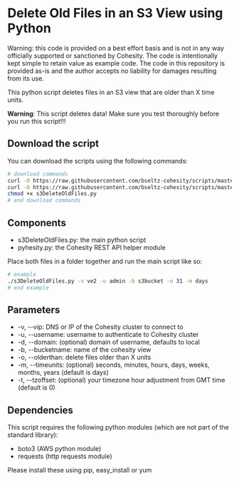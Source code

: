 # Delete Old Files in an S3 View using Python

Warning: this code is provided on a best effort basis and is not in any way officially supported or sanctioned by Cohesity. The code is intentionally kept simple to retain value as example code. The code in this repository is provided as-is and the author accepts no liability for damages resulting from its use.

This python script deletes files in an S3 view that are older than X time units.

**Warning**: This script deletes data! Make sure you test thoroughly before you run this script!!!

## Download the script

You can download the scripts using the following commands:

```bash
# download commands
curl -O https://raw.githubusercontent.com/bseltz-cohesity/scripts/master/python/s3test/s3DeleteOldFiles/s3DeleteOldFiles.py
curl -O https://raw.githubusercontent.com/bseltz-cohesity/scripts/master/python/pyhesity.py
chmod +x s3DeleteOldFiles.py
# end download commands
```

## Components

* s3DeleteOldFiles.py: the main python script
* pyhesity.py: the Cohesity REST API helper module

Place both files in a folder together and run the main script like so:

```bash
# example
./s3DeleteOldFiles.py -v ve2 -u admin -b s3bucket -o 31 -m days
# end example
```

## Parameters

* -v, --vip: DNS or IP of the Cohesity cluster to connect to
* -u, --username: username to authenticate to Cohesity cluster
* -d, --domain: (optional) domain of username, defaults to local
* -b, --bucketname: name of the cohesity view
* -o, --olderthan: delete files older than X units
* -m, --timeunits: (optional) seconds, minutes, hours, days, weeks, months, years (default is days)
* -t, --tzoffset: (optional) your timezone hour adjustment from GMT time (default is 0)

## Dependencies

This script requires the following python modules (which are not part of the standard library):

* boto3 (AWS python module)
* requests (http requests module)

Please install these using pip, easy_install or yum
